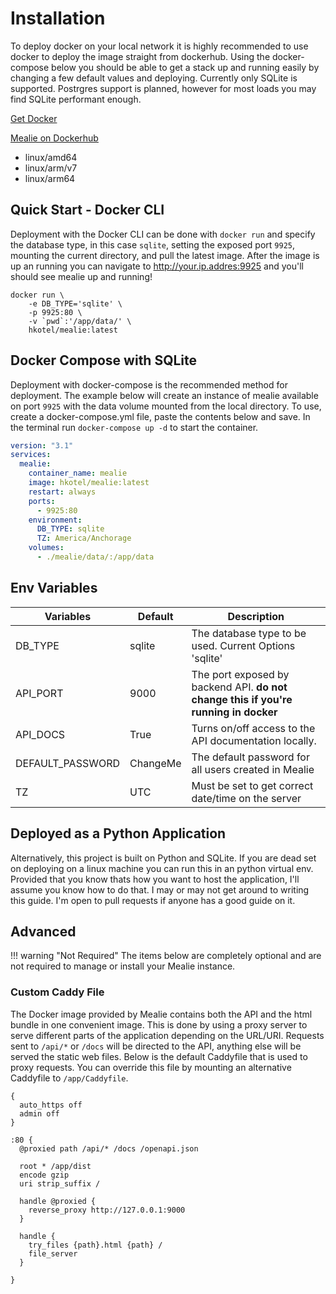 # Installation
To deploy docker on your local network it is highly recommended to use docker to deploy the image straight from dockerhub. Using the docker-compose below you should be able to get a stack up and running easily by changing a few default values and deploying. Currently only SQLite is supported. Postrgres support is planned, however for most loads you may find SQLite performant enough.  


[Get Docker](https://docs.docker.com/get-docker/)

[Mealie on Dockerhub](https://hub.docker.com/r/hkotel/mealie) 

 - linux/amd64 
 - linux/arm/v7
 - linux/arm64


## Quick Start - Docker CLI
Deployment with the Docker CLI can be done with `docker run` and specify the database type, in this case `sqlite`, setting the exposed port `9925`, mounting the current directory, and pull the latest image. After the image is up an running you can navigate to http://your.ip.addres:9925 and you'll should see mealie up and running!

```shell
docker run \
    -e DB_TYPE='sqlite' \
    -p 9925:80 \
    -v `pwd`:'/app/data/' \
    hkotel/mealie:latest

```

## Docker Compose with SQLite
Deployment with docker-compose is the recommended method for deployment. The example below will create an instance of mealie available on port `9925` with the data volume mounted from the local directory. To use, create a docker-compose.yml file, paste the contents below and save. In the terminal run `docker-compose up -d` to start the container. 

```yaml
version: "3.1"
services:
  mealie:
    container_name: mealie
    image: hkotel/mealie:latest
    restart: always
    ports:
      - 9925:80
    environment:
      DB_TYPE: sqlite
      TZ: America/Anchorage
    volumes:
      - ./mealie/data/:/app/data

```

## Env Variables

| Variables        | Default  | Description                                                                         |
| ---------------- | -------- | ----------------------------------------------------------------------------------- |
| DB_TYPE          | sqlite   | The database type to be used. Current Options 'sqlite'                              |
| API_PORT         | 9000     | The port exposed by backend API. **do not change this if you're running in docker** |
| API_DOCS         | True     | Turns on/off access to the API documentation locally.                               |
| DEFAULT_PASSWORD | ChangeMe | The default password for all users created in Mealie                                |
| TZ               | UTC      | Must be set to get correct date/time on the server                                  |


## Deployed as a Python Application
Alternatively, this project is built on Python and SQLite. If you are dead set on deploying on a linux machine you can run this in an python virtual env. Provided that you know thats how you want to host the application, I'll assume you know how to do that. I may or may not get around to writing this guide. I'm open to pull requests if anyone has a good guide on it. 

## Advanced 
!!! warning "Not Required"
    The items below are completely optional and are not required to manage or install your Mealie instance. 

### Custom Caddy File
The Docker image provided by Mealie contains both the API and the html bundle in one convenient image. This is done by using a proxy server to serve different parts of the application depending on the URL/URI. Requests sent to `/api/*` or `/docs` will be directed to the API, anything else will be served the static web files. Below is the default Caddyfile that is used to proxy requests. You can override this file by mounting an alternative Caddyfile to `/app/Caddyfile`. 

```
{
  auto_https off
  admin off
}

:80 {
  @proxied path /api/* /docs /openapi.json

  root * /app/dist
  encode gzip
  uri strip_suffix /
  
  handle @proxied {
    reverse_proxy http://127.0.0.1:9000 
  }

  handle {
    try_files {path}.html {path} /
    file_server 
  }

}
```